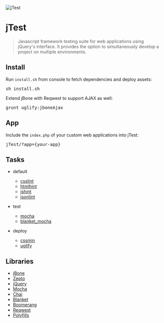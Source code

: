 ![jTest](http://m07.imgup.net/jTest557f.png)


jTest
=====

> Javascript framework testing suite for web applications using jQuery's interface. It provides the option to simultaneously develop a project on multiple environments.


Install
-------

Run <code>install.sh</code> from console to fetch dependencies and deploy assets:

<pre>sh install.sh</pre>

Extend jBone with Reqwest to support AJAX as well:

<pre>grunt uglify:jboneAjax</pre>


App
---

Include the <code>index.php</code> of your custom web applications into jTest:

<pre>jTest/?app={your-app}</pre>


Tasks
-----

* default
  + [csslint](https://www.npmjs.org/package/grunt-contrib-csslint)
  + [htmlhint](https://www.npmjs.org/package/grunt-htmlhint)
  + [jshint](https://www.npmjs.org/package/grunt-contrib-jshint)
  + [jsonlint](https://www.npmjs.org/package/grunt-jsonlint)

* test
  + [mocha](https://www.npmjs.com/package/grunt-mocha)
  + [blanket_mocha](https://www.npmjs.com/package/grunt-blanket-mocha)

* deploy
  + [cssmin](https://www.npmjs.org/package/grunt-contrib-cssmin)
  + [uglify](https://www.npmjs.org/package/grunt-contrib-uglify)


Libraries
---------

* [jBone](https://github.com/kupriyanenko/jbone)
* [Zepto](https://github.com/madrobby/zepto)
* [jQuery](https://github.com/jquery/jquery)
* [Mocha](https://github.com/mochajs/mocha)
* [Chai](https://github.com/chaijs/chai)
* [Blanket](https://github.com/alex-seville/blanket)
* [Boomerang](https://github.com/yahoo/boomerang)
* [Reqwest](https://github.com/ded/reqwest)
* [Polyfills](https://github.com/remy/polyfills)
